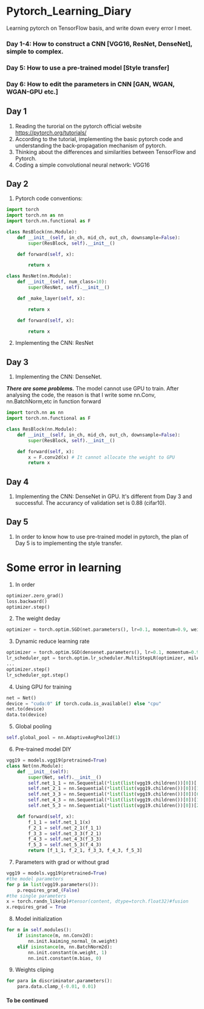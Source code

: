 # Pytorch_Learning_Diary
Learning pytorch on TensorFlow basis, and write down every error I meet.
### Day 1-4: How to construct a CNN [VGG16, ResNet, DenseNet], simple to complex.
###   Day 5: How to use a pre-trained model [Style transfer]
###   Day 6: How to edit the parameters in CNN [GAN, WGAN, WGAN-GPU etc.]
## Day 1 
1. Reading the turorial on the pytorch official website https://pytorch.org/tutorials/
2. According to the tutorial, implementing the basic pytorch code and understanding the back-propagation mechanism of pytorch.
3. Thinking about the differences and similarities between TensorFlow and Pytorch.
4. Coding a simple convolutional neural network: VGG16

## Day 2
1. Pytorch code conventions:

```Python
import torch
import torch.nn as nn
import torch.nn.functional as F

class ResBlock(nn.Module):
    def __init__(self, in_ch, mid_ch, out_ch, downsample=False):
        super(ResBlock, self).__init__()

    def forward(self, x):

        return x

class ResNet(nn.Module):
    def __init__(self, num_class=10):
        super(ResNet, self).__init__()

    def _make_layer(self, x):

        return x

    def forward(self, x):

        return x

```
2. Implementing the CNN: ResNet
## Day 3
1. Implementing the CNN: DenseNet. 

***There are some problems.***
The model cannot use GPU to train. After analysing the code, the reason is that I write some nn.Conv, nn.BatchNorm,etc in function forward
```Python
import torch.nn as nn
import torch.nn.functional as F

class ResBlock(nn.Module):
    def __init__(self, in_ch, mid_ch, out_ch, downsample=False):
        super(ResBlock, self).__init__()

    def forward(self, x):
        x = F.conv2d(x) # It cannot allocate the weight to GPU
        return x
```
## Day 4
1. Implementing the CNN: DenseNet in GPU. It's different from Day 3 and successful. The accurancy of validation set is 0.88 (cifar10).

## Day 5
1. In order to know how to use pre-trained model in pytorch, the plan of Day 5 is to implementing the style transfer.
# Some error in learning
1. In order
```Python
optimizer.zero_grad()
loss.backward()
optimizer.step()
```        
2. The weight deday
```Python
optimizer = torch.optim.SGD(net.parameters(), lr=0.1, momentum=0.9, weight_decay=1e-4)
```
3. Dynamic reduce learning rate
```Python
optimizer = torch.optim.SGD(densenet.parameters(), lr=0.1, momentum=0.9, weight_decay=1e-4)
lr_scheduler_opt = torch.optim.lr_scheduler.MultiStepLR(optimizer, milestones=[50000, 75000], gamma=0.1)
...
optimizer.step()
lr_scheduler_opt.step()
```
4. Using GPU for training
```Python
net = Net()
device = "cuda:0" if torch.cuda.is_available() else "cpu"
net.to(device)
data.to(device)
```
5. Global pooling
```Python
self.global_pool = nn.AdaptiveAvgPool2d(1)
```
6. Pre-trained model DIY
```Python
vgg19 = models.vgg19(pretrained=True)
class Net(nn.Module):
    def __init__(self):
        super(Net, self).__init__()
        self.net_1_1 = nn.Sequential(*list(list(vgg19.children())[0])[:1])
        self.net_2_1 = nn.Sequential(*list(list(vgg19.children())[0])[1:6])
        self.net_3_3 = nn.Sequential(*list(list(vgg19.children())[0])[6:15])
        self.net_4_3 = nn.Sequential(*list(list(vgg19.children())[0])[15:24])
        self.net_5_3 = nn.Sequential(*list(list(vgg19.children())[0])[24:33])

    def forward(self, x):
        f_1_1 = self.net_1_1(x)
        f_2_1 = self.net_2_1(f_1_1)
        f_3_3 = self.net_3_3(f_2_1)
        f_4_3 = self.net_4_3(f_3_3)
        f_5_3 = self.net_5_3(f_4_3)
        return [f_1_1, f_2_1, f_3_3, f_4_3, f_5_3]
```
7. Parameters with grad or without grad
```Python
vgg19 = models.vgg19(pretrained=True)
#the model parameters
for p in list(vgg19.parameters()):
    p.requires_grad_(False)
#the single parameters
x = torch.randn_like(p)#tensor(content, dtype=torch.float32)#fusion
x.requires_grad = True
```
8. Model initialization
```Python
for m in self.modules():
    if isinstance(m, nn.Conv2d):
        nn.init.kaiming_normal_(m.weight)
    elif isinstance(m, nn.BatchNorm2d):
        nn.init.constant(m.weight, 1)
        nn.init.constant(m.bias, 0)
```
9. Weights cliping
```Python
for para in discriminator.parameters():
    para.data.clamp_(-0.01, 0.01)
```
#### To be continued
